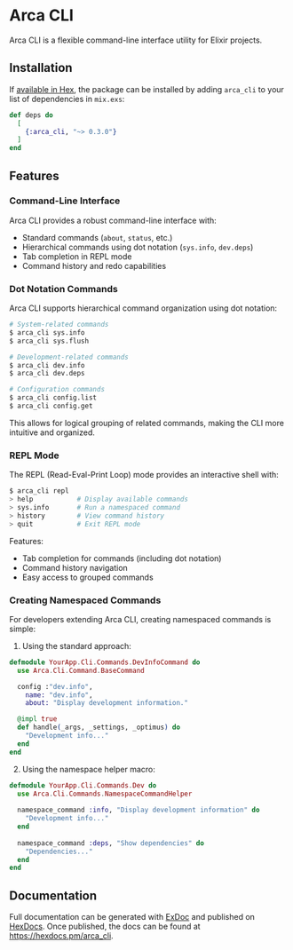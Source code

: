 # Arca CLI

Arca CLI is a flexible command-line interface utility for Elixir projects.

## Installation

If [available in Hex](https://hex.pm/docs/publish), the package can be installed
by adding `arca_cli` to your list of dependencies in `mix.exs`:

```elixir
def deps do
  [
    {:arca_cli, "~> 0.3.0"}
  ]
end
```

## Features

### Command-Line Interface

Arca CLI provides a robust command-line interface with:

- Standard commands (`about`, `status`, etc.)
- Hierarchical commands using dot notation (`sys.info`, `dev.deps`)
- Tab completion in REPL mode
- Command history and redo capabilities

### Dot Notation Commands

Arca CLI supports hierarchical command organization using dot notation:

```bash
# System-related commands
$ arca_cli sys.info
$ arca_cli sys.flush

# Development-related commands
$ arca_cli dev.info
$ arca_cli dev.deps

# Configuration commands
$ arca_cli config.list
$ arca_cli config.get
```

This allows for logical grouping of related commands, making the CLI more intuitive and organized.

### REPL Mode

The REPL (Read-Eval-Print Loop) mode provides an interactive shell with:

```bash
$ arca_cli repl
> help           # Display available commands
> sys.info       # Run a namespaced command
> history        # View command history
> quit           # Exit REPL mode
```

Features:
- Tab completion for commands (including dot notation)
- Command history navigation
- Easy access to grouped commands

### Creating Namespaced Commands

For developers extending Arca CLI, creating namespaced commands is simple:

1. Using the standard approach:

```elixir
defmodule YourApp.Cli.Commands.DevInfoCommand do
  use Arca.Cli.Command.BaseCommand

  config :"dev.info",
    name: "dev.info",
    about: "Display development information."

  @impl true
  def handle(_args, _settings, _optimus) do
    "Development info..."
  end
end
```

2. Using the namespace helper macro:

```elixir
defmodule YourApp.Cli.Commands.Dev do
  use Arca.Cli.Commands.NamespaceCommandHelper
  
  namespace_command :info, "Display development information" do
    "Development info..."
  end
  
  namespace_command :deps, "Show dependencies" do
    "Dependencies..."
  end
end
```

## Documentation

Full documentation can be generated with [ExDoc](https://github.com/elixir-lang/ex_doc)
and published on [HexDocs](https://hexdocs.pm). Once published, the docs can
be found at <https://hexdocs.pm/arca_cli>.